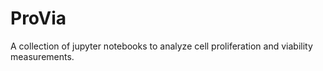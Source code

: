# ProVia

A collection of jupyter notebooks to analyze cell proliferation and viability measurements.
